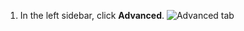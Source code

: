 1. In the left sidebar, click **Advanced**.
   ![Advanced tab](/assets/images/github-apps/github_apps_advanced.png)
